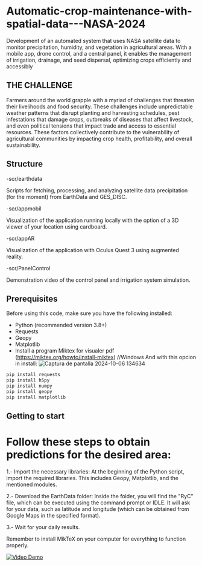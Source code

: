 # Automatic-crop-maintenance-with-spatial-data---NASA-2024
Development of an automated system that uses NASA satellite data to monitor precipitation, humidity, and vegetation in agricultural areas. With a mobile app, drone control, and a central panel, it enables the management of irrigation, drainage, and seed dispersal, optimizing crops efficiently and accessibly

## THE CHALLENGE
Farmers around the world grapple with a myriad of challenges that threaten their livelihoods and food security. These challenges include unpredictable weather patterns that disrupt planting and harvesting schedules, pest infestations that damage crops, outbreaks of diseases that affect livestock, and even political tensions that impact trade and access to essential resources. These factors collectively contribute to the vulnerability of agricultural communities by impacting crop health, profitability, and overall sustainability.

## Structure
-scr/earthdata
  
  Scripts for fetching, processing, and analyzing satellite data precipitation (for the moment) from EarthData and GES_DISC.

-scr/appmobil
  
  Visualization of the application running locally with the option of a 3D viewer of your location using cardboard.

-scr/appAR

  Visualization of the application with Oculus Quest 3 using augmented reality.

-scr/PanelControl

  Demonstration video of the control panel and irrigation system simulation.

## Prerequisites

Before using this code, make sure you have the following installed:

- Python (recommended version 3.8+)
- Requests
- Geopy
- Matplotlib
- Install a program Miktex for visualer pdf (https://miktex.org/howto/install-miktex)    //Windows
  And with this opcion in install:
  ![Captura de pantalla 2024-10-06 134634](https://github.com/user-attachments/assets/ce3a6ee7-f41a-4134-bdf4-0dd580effbe9)
  
```bash
pip install requests
pip install h5py
pip install numpy
pip install geopy
pip install matplotlib

```

## Getting to start

# Follow these steps to obtain predictions for the desired area:

1.- Import the necessary libraries: At the beginning of the Python script, import the required libraries. This includes Geopy, Matplotlib, and the mentioned modules.

2.- Download the EarthData folder: Inside the folder, you will find the "RyC" file, which can be executed using the command prompt or IDLE. It will ask for your data, such as latitude and longitude (which can be obtained from Google Maps in the specified format).

3.- Wait for your daily results.

Remember to install MikTeX on your computer for everything to function properly.

[![Video Demo](https://img.youtube.com/vi/kgRFjQyUP84/0.jpg)](https://www.youtube.com/watch?v=kgRFjQyUP84)



